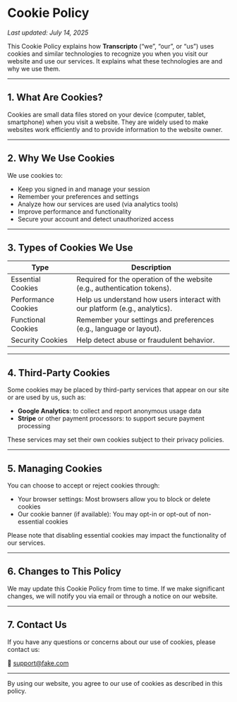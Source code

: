 # Cookie Policy

_Last updated: July 14, 2025_

This Cookie Policy explains how **Transcripto** (“we”, “our”, or “us”) uses cookies and similar technologies to recognize you when you visit our website and use our services. It explains what these technologies are and why we use them.

---

## 1. What Are Cookies?

Cookies are small data files stored on your device (computer, tablet, smartphone) when you visit a website. They are widely used to make websites work efficiently and to provide information to the website owner.

---

## 2. Why We Use Cookies

We use cookies to:

- Keep you signed in and manage your session
- Remember your preferences and settings
- Analyze how our services are used (via analytics tools)
- Improve performance and functionality
- Secure your account and detect unauthorized access

---

## 3. Types of Cookies We Use

| Type               | Description                                                                 |
|--------------------|-----------------------------------------------------------------------------|
| Essential Cookies  | Required for the operation of the website (e.g., authentication tokens).   |
| Performance Cookies| Help us understand how users interact with our platform (e.g., analytics). |
| Functional Cookies | Remember your settings and preferences (e.g., language or layout).         |
| Security Cookies   | Help detect abuse or fraudulent behavior.                                  |

---

## 4. Third-Party Cookies

Some cookies may be placed by third-party services that appear on our site or are used by us, such as:

- **Google Analytics**: to collect and report anonymous usage data
- **Stripe** or other payment processors: to support secure payment processing

These services may set their own cookies subject to their privacy policies.

---

## 5. Managing Cookies

You can choose to accept or reject cookies through:

- Your browser settings: Most browsers allow you to block or delete cookies
- Our cookie banner (if available): You may opt-in or opt-out of non-essential cookies

Please note that disabling essential cookies may impact the functionality of our services.

---

## 6. Changes to This Policy

We may update this Cookie Policy from time to time. If we make significant changes, we will notify you via email or through a notice on our website.

---

## 7. Contact Us

If you have any questions or concerns about our use of cookies, please contact us:

📧 support@fake.com

---

By using our website, you agree to our use of cookies as described in this policy.
